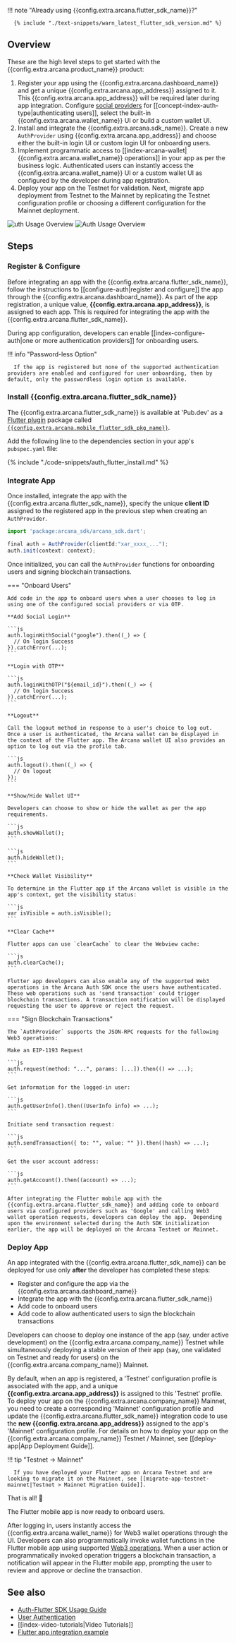 !!! note "Already using {{config.extra.arcana.flutter_sdk_name}}?"
  
      {% include "./text-snippets/warn_latest_flutter_sdk_version.md" %}

## Overview

These are the high level steps to get started with the {{config.extra.arcana.product_name}} product:

1. Register your app using the {{config.extra.arcana.dashboard_name}} and get a unique {{config.extra.arcana.app_address}} assigned to it. This {{config.extra.arcana.app_address}} will be required later during app integration. Configure [social providers]({{page.meta.arcana.root_rel_path}}/concepts/authtype/arcanaauth.md#supported-authentication-mechanisms) for [[concept-index-auth-type|authenticating users]], select the built-in {{config.extra.arcana.wallet_name}} UI or build a custom wallet UI.
2. Install and integrate the {{config.extra.arcana.sdk_name}}. Create a new `AuthProvider` using {{config.extra.arcana.app_address}} and choose either the built-in login UI or custom login UI for onboarding users.
3. Implement programmatic access to [[index-arcana-wallet|{{config.extra.arcana.wallet_name}} operations]] in your app as per the business logic. Authenticated users can instantly access the {{config.extra.arcana.wallet_name}} UI or a custom wallet UI as configured by the developer during app registration.
4. Deploy your app on the Testnet for validation. Next, migrate app deployment from Testnet to the Mainnet by replicating the Testnet configuration profile or choosing a different configuration for the Mainnet deployment.

<img class="an-screenshots" src="/img/an_auth_usage_overview_light.png#only-light" alt="uth Usage Overview"/>
<img class="an-screenshots" src="/img/an_auth_usage_overview_dark.png#only-dark" alt="Auth Usage Overview"/>

## Steps

### Register & Configure

Before integrating an app with the {{config.extra.arcana.flutter_sdk_name}}, follow the instructions to [[configure-auth|register and configure]] the app through the {{config.extra.arcana.dashboard_name}}. As part of the app registration, a unique value, **{{config.extra.arcana.app_address}}**, is assigned to each app. This is required for integrating the app with the {{config.extra.arcana.flutter_sdk_name}}.

During app configuration, developers can enable [[index-configure-auth|one or more authentication providers]] for onboarding users.

!!! info "Password-less Option"

      If the app is registered but none of the supported authentication providers are enabled and configured for user onboarding, then by default, only the passwordless login option is available.

### Install {{config.extra.arcana.flutter_sdk_name}}

The {{config.extra.arcana.flutter_sdk_name}} is available at 'Pub.dev' as a [Flutter plugin](https://docs.flutter.dev/packages-and-plugins/developing-packages) package called [`{{config.extra.arcana.mobile_flutter_sdk_pkg_name}}`](https://pub.dev/packages/arcana_auth_flutter). 

Add the following line to the dependencies section in your app's `pubspec.yaml` file:

{% include "./code-snippets/auth_flutter_install.md" %}

### Integrate App

Once installed, integrate the app with the {{config.extra.arcana.flutter_sdk_name}}, specify the unique **client ID** assigned to the registered app in the previous step when creating an `AuthProvider`.

```javascript
import 'package:arcana_sdk/arcana_sdk.dart';

final auth = AuthProvider(clientId:"xar_xxxx_...");
auth.init(context: context);
```

Once initialized, you can call the `AuthProvider` functions for onboarding users and signing blockchain transactions.

=== "Onboard Users"

    Add code in the app to onboard users when a user chooses to log in using one of the configured social providers or via OTP.  

    **Add Social Login**

    ```js
    auth.loginWithSocial("google").then((_) => {
      // On login Success
    }).catchError(...);
    ```

    **Login with OTP**

    ```js
    auth.loginWithOTP("${email_id}").then((_) => {
      // On login Success
    }).catchError(...);
    ```

    **Logout**

    Call the logout method in response to a user's choice to log out.  Once a user is authenticated, the Arcana wallet can be displayed in the context of the Flutter app. The Arcana wallet UI also provides an option to log out via the profile tab.

    ```js
    auth.logout().then((_) => {
      // On logout
    });
    ```

    **Show/Hide Wallet UI**

    Developers can choose to show or hide the wallet as per the app requirements. 

    ```js
    auth.showWallet();
    ```

    ```js
    auth.hideWallet();
    ```

    **Check Wallet Visibility**

    To determine in the Flutter app if the Arcana wallet is visible in the app's context, get the visibility status:

    ```js
    var isVisible = auth.isVisible();
    ```

    **Clear Cache**

    Flutter apps can use `clearCache` to clear the Webview cache:

    ```js
    auth.clearCache();
    ```

    Flutter app developers can also enable any of the supported Web3 operations in the Arcana Auth SDK once the users have authenticated. These web operations such as 'send transaction' could trigger blockchain transactions. A transaction notification will be displayed requesting the user to approve or reject the request.

=== "Sign Blockchain Transactions"

    The `AuthProvider` supports the JSON-RPC requests for the following Web3 operations:

    Make an EIP-1193 Request

    ```js
    auth.request(method: "...", params: [...]).then(() => ...);
    ```

    Get information for the logged-in user:

    ```js
    auth.getUserInfo().then((UserInfo info) => ...);
    ```

    Initiate send transaction request:

    ```js
    auth.sendTransaction({ to: "", value: "" }).then((hash) => ...);
    ```

    Get the user account address:

    ```js
    auth.getAccount().then((account) => ...);
    ```

    After integrating the Flutter mobile app with the {{config.extra.arcana.flutter_sdk_name}} and adding code to onboard users via configured providers such as 'Google' and calling Web3 wallet operation requests, developers can deploy the app.  Depending upon the environment selected during the Auth SDK initialization earlier, the app will be deployed on the Arcana Testnet or Mainnet.

### Deploy App

An app integrated with the {{config.extra.arcana.flutter_sdk_name}} can be deployed for use only **after** the developer has completed these steps:

* Register and configure the app via the {{config.extra.arcana.dashboard_name}} 
* Integrate the app with the {{config.extra.arcana.flutter_sdk_name}} 
* Add code to onboard users 
* Add code to allow authenticated users to sign the blockchain transactions

Developers can choose to deploy one instance of the app (say, under active development) on the {{config.extra.arcana.company_name}} Testnet while simultaneously deploying a stable version of their app (say, one validated on Testnet and ready for users) on the {{config.extra.arcana.company_name}} Mainnet.

By default, when an app is registered, a 'Testnet' configuration profile is associated with the app, and a unique **{{config.extra.arcana.app_address}}** is assigned to this 'Testnet' profile. To deploy your app on the {{config.extra.arcana.company_name}} Mainnet, you need to create a corresponding 'Mainnet' configuration profile and update the {{config.extra.arcana.flutter_sdk_name}} integration code to use the **new {{config.extra.arcana.app_address}}** assigned to the app's 'Mainnet' configuration profile. For details on how to deploy your app on the {{config.extra.arcana.company_name}} Testnet / Mainnet, see [[deploy-app|App Deployment Guide]].

!!! tip "Testnet -> Mainnet"

      If you have deployed your Flutter app on Arcana Testnet and are looking to migrate it on the Mainnet, see [[migrate-app-testnet-mainnet|Testnet > Mainnet Migration Guide]].

That is all! :tada:

The Flutter mobile app is now ready to onboard users.

After logging in, users instantly access the {{config.extra.arcana.wallet_name}} for Web3 wallet operations through the UI. Developers can also programmatically invoke wallet functions in the Flutter mobile app using supported [Web3 operations](#web3-operations). When a user action or programmatically invoked operation triggers a blockchain transaction, a notification will appear in the Flutter mobile app, prompting the user to review and approve or decline the transaction.

## See also

* [Auth-Flutter SDK Usage Guide](https://pub.dev/packages/arcana_auth_flutter)
* [User Authentication]({{page.meta.arcana.root_rel_path}}/concepts/authtype/arcanaauth.md)
* [[index-video-tutorials|Video Tutorials]]
* [Flutter app integration example](https://github.com/arcana-network/auth-examples)